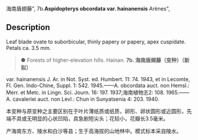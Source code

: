 海南盾翅藤",
7b.**Aspidopterys obcordata var. hainanensis** Arènes",

## Description
Leaf blade ovate to suborbicular, thinly papery or papery, apex cuspidate. Petals ca. 3.5 mm.

> ●  Forests of higher-elevation hills. Hainan.
**7b. 海南盾翅藤（变种）（新拟）**

var. hainanensis J. Ar. in Not. Syst. ed. Humbert. 11: 74. 1943, et in Lecomte, Fl. Gen. Indo-Chine, Suppl. 1: 542. 1945.——A. obcordata auct. non Hemsl.: Merr. et Metc. in Lingn. Sci. Journ. 16: 197. 1937;海南植物志2: 108. 1965.——A. cavaleriei auct. non Levl.: Chun in Sunyatsenia 4: 203. 1940.

本变种与原变种之主要区别在于叶片薄纸质或纸质，卵形、卵状圆形或近圆形，先端不具或无明显的心状凹陷，具急剧短尖头；花较小，花瓣长3.5毫米。

产海南东方、陵水和白沙等县；生于高海拔的山地林中。模式标本采自陵水。
